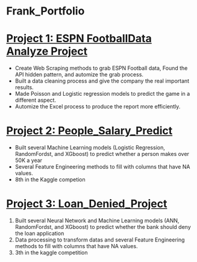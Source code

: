 # Frank_Portfolio
# [Project 1: ESPN FootballData Analyze Project](https://github.com/FrankDTS/ESPN-Football-Analyze)

  * Create Web Scraping methods to grab ESPN Football data, Found the API hidden pattern, and automize the grab process.
  * Built a data cleaning process and give the company the real important results.
  * Made Poisson and Logistic regression models to predict the game in a different aspect.
  * Automize the Excel process to produce the report more efficiently.

# [Project 2: People_Salary_Predict](https://github.com/FrankDTS/Predict_Perple_Salary)
  * Built several Machine Learning models (Logistic Regression, RandomFordst, and XGboost) to predict whether a person makes over 50K a year
  * Several Feature Engineering methods to fill with columns that have NA values.
  * 8th in the Kaggle competion


# [Project 3: Loan_Denied_Project](https://github.com/FrankDTS/Loan_Denied_Project)
  1. Built several Neural Network and Machine Learning models (ANN, RandomFordst, and XGboost) to predict whether the bank should deny the loan application
  2. Data processing to transform datas and several Feature Engineering methods to fill with columns that have NA values.
  3. 3th in the kaggle competition
